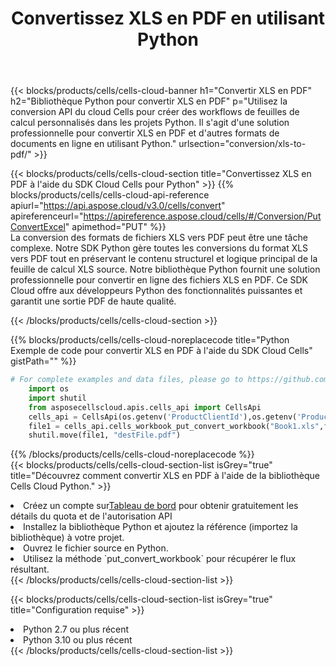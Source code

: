 ﻿---
title:  Convertissez XLS en PDF en utilisant Python
description:  Utilisation du SDK Cloud Aspose.Cells pour Python pour convertir un fichier au format XLS en fichier au format PDF.
kwords: Excel, Convert XLS to PDF, REST, Python
howto: How to convert XLS to PDF using Aspose.Cells Cloud Python library.
---
{{< blocks/products/cells/cells-cloud-banner h1="Convertir XLS en PDF" h2="Bibliothèque Python pour convertir XLS en PDF" p="Utilisez la conversion API du cloud Cells pour créer des workflows de feuilles de calcul personnalisés dans les projets Python. Il s\'agit d\'une solution professionnelle pour convertir XLS en PDF et d\'autres formats de documents en ligne en utilisant Python." urlsection="conversion/xls-to-pdf/" >}}

{{< blocks/products/cells/cells-cloud-section title="Convertissez XLS en PDF à l\'aide du SDK Cloud Cells pour Python" >}}
{{% blocks/products/cells/cells-cloud-api-reference apiurl="https://api.aspose.cloud/v3.0/cells/convert" apireferenceurl="https://apireference.aspose.cloud/cells/#/Conversion/PutConvertExcel" apimethod="PUT" %}}
<br/>
La conversion des formats de fichiers XLS vers PDF peut être une tâche complexe. Notre SDK Python gère toutes les conversions du format XLS vers PDF tout en préservant le contenu structurel et logique principal de la feuille de calcul XLS source. Notre bibliothèque Python fournit une solution professionnelle pour convertir en ligne des fichiers XLS en PDF. Ce SDK Cloud offre aux développeurs Python des fonctionnalités puissantes et garantit une sortie PDF de haute qualité.

{{< /blocks/products/cells/cells-cloud-section >}}

{{% blocks/products/cells/cells-cloud-noreplacecode title="Python Exemple de code pour convertir XLS en PDF à l\'aide du SDK Cloud Cells" gistPath="" %}}
 
```python
# For complete examples and data files, please go to https://github.com/aspose-cells-cloud/aspose-cells-cloud-python/
    import os
    import shutil
    from asposecellscloud.apis.cells_api import CellsApi
    cells_api = CellsApi(os.getenv('ProductClientId'),os.getenv('ProductClientSecret'))
    file1 = cells_api.cells_workbook_put_convert_workbook("Book1.xls",format="pdf")
    shutil.move(file1, "destFile.pdf")     
```
 
{{% /blocks/products/cells/cells-cloud-noreplacecode %}}
<br/>
{{< blocks/products/cells/cells-cloud-section-list isGrey="true" title="Découvrez comment convertir XLS en PDF à l\'aide de la bibliothèque Cells Cloud Python." >}}
<li> Créez un compte sur<a href="https://dashboard.aspose.cloud/">Tableau de bord</a> pour obtenir gratuitement les détails du quota et de l'autorisation API</li>
<li>Installez la bibliothèque Python et ajoutez la référence (importez la bibliothèque) à votre projet.</li>
<li>Ouvrez le fichier source en Python.</li>
<li>Utilisez la méthode `put_convert_workbook` pour récupérer le flux résultant.</li>
{{< /blocks/products/cells/cells-cloud-section-list >}}

{{< blocks/products/cells/cells-cloud-section-list isGrey="true" title="Configuration requise" >}}
<li>Python 2.7 ou plus récent</li>
<li>Python 3.10 ou plus récent</li>
{{< /blocks/products/cells/cells-cloud-section-list >}}
